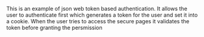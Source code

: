 This is an example of json web token based authentication. It allows the user to authenticate first which generates a token for the user and set it into a cookie. When the user tries to access the secure pages it validates the token before granting the persmission 
